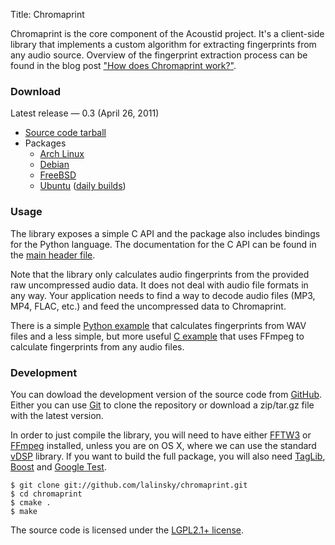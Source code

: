Title: Chromaprint

Chromaprint is the core component of the Acoustid project. It's a client-side
library that implements a custom algorithm for extracting fingerprints from
any audio source. Overview of the fingerprint extraction process can be
found in the blog post ["How does Chromaprint work?"][blog2].

### Download

Latest release &mdash; 0.3 (April 26, 2011)

 * [Source code tarball](https://github.com/downloads/lalinsky/chromaprint/chromaprint-0.3.tar.gz)
 * Packages
     * [Arch Linux](http://aur.archlinux.org/packages.php?ID=46382)
     * [Debian](http://packages.debian.org/search?suite=default&section=all&arch=any&searchon=names&keywords=chromaprint)
     * [FreeBSD](https://github.com/lalinsky/ports)
     * [Ubuntu][ppa] ([daily builds][ppad])

[ppa]: https://launchpad.net/~luks/+archive/acoustid
[ppad]: https://launchpad.net/~luks/+archive/acoustid-daily

### Usage

The library exposes a simple C API and the package also includes
bindings for the Python language. The documentation for the C API
can be found in the [main header file][api].

Note that the library only calculates audio fingerprints from the provided
raw uncompressed audio data. It does not deal with audio file formats in
any way. Your application needs to find a way to decode audio files
(MP3, MP4, FLAC, etc.) and feed the uncompressed data to Chromaprint.

There is a simple [Python example][pyexample] that calculates fingerprints
from WAV files and a less simple, but more useful [C example][cexample] that uses
FFmpeg to calculate fingerprints from any audio files.

[pyexample]: https://github.com/lalinsky/chromaprint/blob/master/python/examples/fpwav.py
[cexample]: https://github.com/lalinsky/chromaprint/blob/master/examples/fpcalc.c

### Development

You can dowload the development version of the source code from [GitHub][gh].
Either you can use [Git][git] to clone the repository or download a
zip/tar.gz file with the latest version.

In order to just compile the library, you will need to have either
[FFTW3][fftw] or [FFmpeg][ffmpeg] installed, unless you are on OS X,
where we can use the standard [vDSP][vdsp] library.
If you want to build the full package, you will also need
[TagLib][taglib], [Boost][boost] and [Google Test][gtest].

    $ git clone git://github.com/lalinsky/chromaprint.git
	$ cd chromaprint
	$ cmake .
	$ make

The source code is licensed under the [LGPL2.1+ license][lgpl].

[lgpl]: http://www.gnu.org/licenses/lgpl-2.1.html
[blog1]: http://oxygene.sk/lukas/2010/07/introducing-chromaprint/
[blog2]: http://oxygene.sk/lukas/2011/01/how-does-chromaprint-work/
[api]: https://github.com/lalinsky/chromaprint/blob/master/src/chromaprint.h
[gh]: https://github.com/lalinsky/chromaprint
[git]: http://git-scm.com/
[fftw]: http://www.fftw.org/
[ffmpeg]: http://www.ffmpeg.org/
[vdsp]: http://developer.apple.com/library/mac/#documentation/Performance/Conceptual/vDSP_Programming_Guide/Introduction/Introduction.html
[taglib]: http://developer.kde.org/~wheeler/taglib.html
[boost]: http://www.boost.org/
[gtest]: http://code.google.com/p/googletest/

